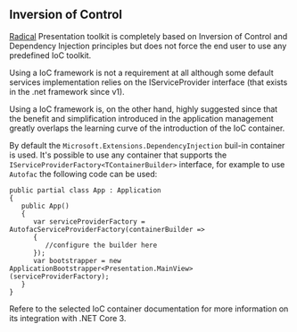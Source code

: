 ## Inversion of Control

[Radical](https://github.com/RadicalFx/radical) Presentation toolkit is completely based on Inversion of Control and Dependency Injection principles but does not force the end user to use any predefined IoC toolkit.

Using a IoC framework is not a requirement at all although some default services implementation relies on the IServiceProvider interface \(that exists in the .net framework since v1\).

Using a IoC framework is, on the other hand, highly suggested since that the benefit and simplification introduced in the application management greatly overlaps the learning curve of the introduction of the IoC container.

By default the `Microsoft.Extensions.DependencyInjection` buil-in container is used. It's possible to use any container that supports the `IServiceProviderFactory<TContainerBuilder>` interface, for example to use `Autofac` the following code can be used:

```
public partial class App : Application
{
   public App()
   {
      var serviceProviderFactory = AutofacServiceProviderFactory(containerBuilder => 
      {
         //configure the builder here
      });
      var bootstrapper = new ApplicationBootstrapper<Presentation.MainView>(serviceProviderFactory);
   }
}
```
Refere to the selected IoC container documentation for more information on its integration with .NET Core 3.
